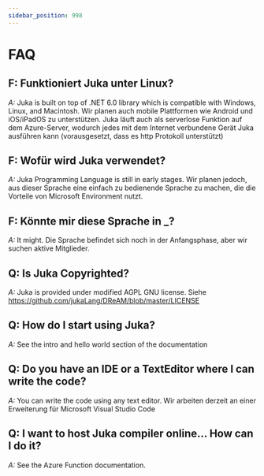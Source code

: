 ```yaml
---
sidebar_position: 998
---
```


# FAQ

## F: Funktioniert Juka unter Linux?
*A:* Juka is built on top of .NET 6.0 library which is compatible with Windows, Linux, and Macintosh. Wir planen auch mobile Plattformen wie Android und iOS/iPadOS zu unterstützen. Juka läuft auch als serverlose Funktion auf dem Azure-Server, wodurch jedes mit dem Internet verbundene Gerät Juka ausführen kann (vorausgesetzt, dass es http Protokoll unterstützt)

## F: Wofür wird Juka verwendet?
*A:* Juka Programming Language is still in early stages. Wir planen jedoch, aus dieser Sprache eine einfach zu bedienende Sprache zu machen, die die Vorteile von Microsoft Environment nutzt.

## F: Könnte mir diese Sprache in _?
*A:* It might. Die Sprache befindet sich noch in der Anfangsphase, aber wir suchen aktive Mitglieder.


## Q: Is Juka Copyrighted?
*A:* Juka is provided under modified AGPL GNU license. Siehe https://github.com/jukaLang/DReAM/blob/master/LICENSE

## Q: How do I start using Juka?
*A:* See the intro and hello world section of the documentation

## Q: Do you have an IDE or a TextEditor where I can write the code?
*A:* You can write the code using any text editor. Wir arbeiten derzeit an einer Erweiterung für Microsoft Visual Studio Code

## Q: I want to host Juka compiler online... How can I do it?
*A:* See the Azure Function documentation.